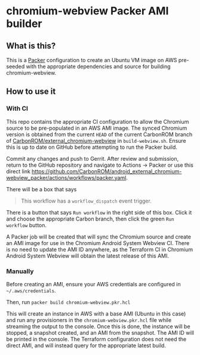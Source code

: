 # chromium-webview Packer AMI builder

## What is this?

This is a [Packer](https://www.packer.io/) configuration to create an Ubuntu VM image on AWS pre-seeded with the appropriate dependencies and source for building chromium-webview.

## How to use it

### With CI

This repo contains the appropriate CI configuration to allow the Chromium source to be pre-populated in an AWS AMI image. The synced Chromium version is obtained from the current `HEAD` of the current CarbonROM branch of [CarbonROM/external_chromium-webview](https://github.com/CarbonROM/android_external_chromium-webview) in `build-webview.sh`. Ensure this is up to date on GitHub before attempting to run the Packer build.

Commit any changes and push to Gerrit. After review and submission, return to the GitHub repository and navigate to Actions -> Packer or use this direct link <https://github.com/CarbonROM/android_external_chromium-webview_packer/actions/workflows/packer.yaml>.

There will be a box that says

> This workflow has a `workflow_dispatch` event trigger.

There is a button that says `Run workflow` in the right side of this box. Click it and choose the appropriate Carbon branch, then click the green `Run workflow` button.

A Packer job will be created that will sync the Chromium source and create an AMI image for use in the Chromium Android System Webview CI. There is no need to update the AMI ID anywhere, as the Terraform CI in Chromium Android System Webview will obtain the latest release of this AMI.

### Manually

Before creating an AMI, ensure your AWS credentials are configured in `~/.aws/credentials`.

Then, run `packer build chromium-webview.pkr.hcl`

This will create an instance in AWS with a base AMI (Ubuntu in this case) and run any provisioners in the `chromium-webview.pkr.hcl` file while streaming the output to the console. Once this is done, the instance will be stopped, a snapshot created, and an AMI from the snapshot. The AMI ID will be printed in the console. The Terraform configuration does not need the direct AMI, and will instead query for the appropriate latest build.
